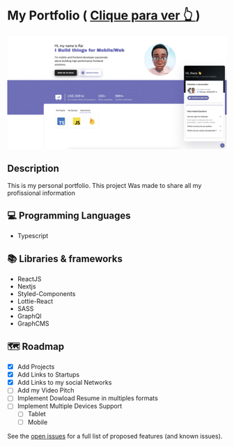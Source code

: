 



# My Portfolio ( <a href="https://typerguy-io.vercel.app/)" target="_blank"> Clique para ver 👆 </a>)
<img src="./cover.png"/>

## Description
<p> This is my personal portfolio. This project Was made to share all my profissional information </p>

## 💻 Programming Languages

- Typescript


## 📚 Libraries & frameworks

- ReactJS
- Nextjs
- Styled-Components
- Lottie-React
- SASS
- GraphQl
- GraphCMS

## 🗺️ Roadmap

- [x] Add Projects
- [x] Add Links to Startups
- [x] Add Links to my social Networks
- [ ] Add my Video Pitch
- [ ] Implement Dowload Resume in multiples formats
- [ ] Implement Multiple Devices Support
    - [ ] Tablet
    - [ ] Mobile

See the [open issues](https://github.com/othneildrew/Best-README-Template/issues) for a full list of proposed features (and known issues).
